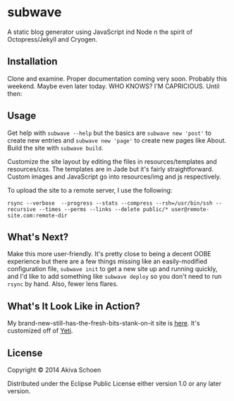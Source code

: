 # subwave

A static blog generator using JavaScript ind Node n the spirit of Octopress/Jekyll and Cryogen.

## Installation

Clone and examine. Proper documentation coming very soon. Probably this weekend. Maybe even later today. WHO KNOWS? I'M CAPRICIOUS. Until then:

## Usage

Get help with `subwave --help` but the basics are `subwave new 'post'` to create new entries and `subwave new 'page'` to create new pages like About. Build the site with `subwave build`.

Customize the site layout by editing the files in resources/templates and resources/css. The templates are in Jade but it's fairly straightforward. Custom images and JavaScript go into resources/img and js respectively.

To upload the site to a remote server, I use the following:

	rsync --verbose  --progress --stats --compress --rsh=/usr/bin/ssh --recursive --times --perms --links --delete public/* user@remote-site.com:remote-dir

## What's Next?

Make this more user-friendly. It's pretty close to being a decent OOBE experience but there are a few things missing like an easily-modified configuration file, `subwave init` to get a new site up and running quickly, and I'd like to add something like `subwave deploy` so you don't need to run `rsync` by hand. Also, fewer lens flares.

## What's It Look Like in Action?

My brand-new-still-has-the-fresh-bits-stank-on-it site is [here](http://www.backedupsomewhere.com). It's customized off of [Yeti](http://bootswatch.com/yeti/).

## License

Copyright © 2014 Akiva Schoen

Distributed under the Eclipse Public License either version 1.0 or any later version.
